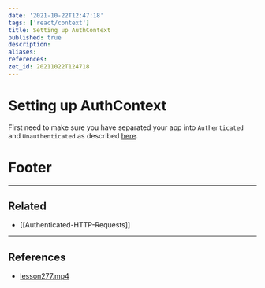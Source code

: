 ```yaml
---
date: '2021-10-22T12:47:18'
tags: ['react/context']
title: Setting up AuthContext
published: true
description:
aliases:
references:
zet_id: 20211022T124718
---
```


# Setting up AuthContext

First need to make sure you have separated your app into `Authenticated` and `Unauthenticated` as described [here](Authenticated-HTTP-Requests.md).




# Footer

---
## Related

- [[Authenticated-HTTP-Requests]]

---

## References
- [lesson277.mp4](hook://file/4m6YYTnfP?p=RXBpY1JlYWN0IC0gRXBpYyBSZWFjdCBQcm8vOS4gQnVpbGQgYW4gRXBpYyBSZWFjdCBBcHAgKw==&n=lesson277%2Emp4)